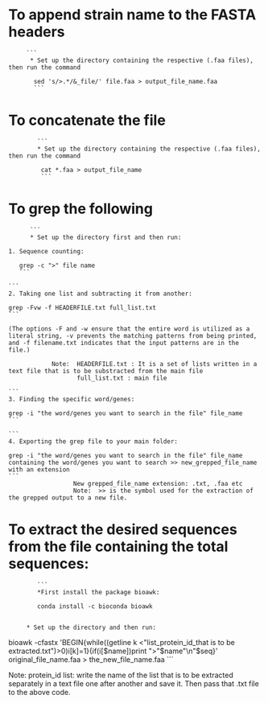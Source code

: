 
 # To append strain name to the FASTA headers
          
         ```
          * Set up the directory containing the respective (.faa files), then run the command
           
           sed 's/>.*/&_file/' file.faa > output_file_name.faa
           ```


 # To concatenate the file
       
            ```
            * Set up the directory containing the respective (.faa files), then run the command
                
             cat *.faa > output_file_name
             ```

     
 # To grep the following
     
          ```
          * Set up the directory first and then run:
          
    1. Sequence counting: 
    
       grep -c ">" file name
       ```
    
    ```
    2. Taking one list and subtracting it from another:
    
    grep -Fvw -f HEADERFILE.txt full_list.txt 
    ```
    
    (The options -F and -w ensure that the entire word is utilized as a literal string, -v prevents the matching patterns from being printed, and -f filename.txt indicates that the input patterns are in the file.)
     
                Note:  HEADERFILE.txt : It is a set of lists written in a text file that is to be substracted from the main file
                       full_list.txt : main file
                                            
    ```
    3. Finding the specific word/genes: 
    
    grep -i "the word/genes you want to search in the file" file_name 
    ```
    
    ```
    4. Exporting the grep file to your main folder: 
    
    grep -i "the word/genes you want to search in the file" file_name containing the word/genes you want to search >> new_grepped_file_name with an extension
    ```              
                      New grepped_file_name extension: .txt, .faa etc
                      Note:  >> is the symbol used for the extraction of the grepped output to a new file.
                      


   
   # To extract the desired sequences from the file containing the total sequences:
    
            ```
            *First install the package bioawk:
        
            conda install -c bioconda bioawk
                
                
         * Set up the directory and then run:
         
       
bioawk -cfastx 'BEGIN{while((getline k <"list_protein_id_that is to be extracted.txt")>0)i[k]=1}{if(i[$name])print ">"$name"\n"$seq}' original_file_name.faa > the_new_file_name.faa
            ```

Note: protein_id list: write the name of the list that is to be extracted separately in a text file one after another and save it. Then pass that .txt file to the above code.
